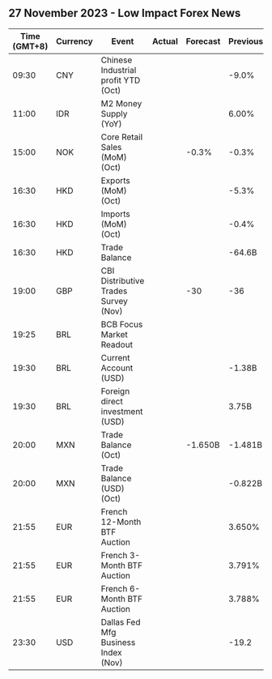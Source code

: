 ## 27 November 2023 - Low Impact Forex News

| Time (GMT+8) | Currency | Event | Actual | Forecast | Previous |
|------|----------|-------|--------|----------|----------|
| 09:30 | CNY | Chinese Industrial profit YTD (Oct) |  |  | -9.0% |
| 11:00 | IDR | M2 Money Supply (YoY) |  |  | 6.00% |
| 15:00 | NOK | Core Retail Sales (MoM) (Oct) |  | -0.3% | -0.3% |
| 16:30 | HKD | Exports (MoM) (Oct) |  |  | -5.3% |
| 16:30 | HKD | Imports (MoM) (Oct) |  |  | -0.4% |
| 16:30 | HKD | Trade Balance |  |  | -64.6B |
| 19:00 | GBP | CBI Distributive Trades Survey (Nov) |  | -30 | -36 |
| 19:25 | BRL | BCB Focus Market Readout |  |  |  |
| 19:30 | BRL | Current Account (USD) |  |  | -1.38B |
| 19:30 | BRL | Foreign direct investment (USD) |  |  | 3.75B |
| 20:00 | MXN | Trade Balance (Oct) |  | -1.650B | -1.481B |
| 20:00 | MXN | Trade Balance (USD) (Oct) |  |  | -0.822B |
| 21:55 | EUR | French 12-Month BTF Auction |  |  | 3.650% |
| 21:55 | EUR | French 3-Month BTF Auction |  |  | 3.791% |
| 21:55 | EUR | French 6-Month BTF Auction |  |  | 3.788% |
| 23:30 | USD | Dallas Fed Mfg Business Index (Nov) |  |  | -19.2 |
